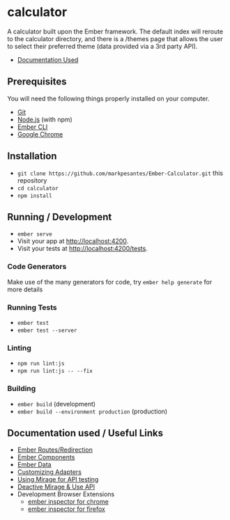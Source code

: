 # calculator

A calculator built upon the Ember framework. The default index will reroute to the calculator directory, and there is a /themes page that allows the user to select their preferred theme (data provided via a 3rd party API). 

* [Documentation Used](https://github.com/markpesantes/Ember-Calculator#documentation-used--useful-links)

## Prerequisites

You will need the following things properly installed on your computer.

* [Git](https://git-scm.com/)
* [Node.js](https://nodejs.org/) (with npm)
* [Ember CLI](https://ember-cli.com/)
* [Google Chrome](https://google.com/chrome/)

## Installation

* `git clone https://github.com/markpesantes/Ember-Calculator.git` this repository
* `cd calculator`
* `npm install`

## Running / Development

* `ember serve`
* Visit your app at [http://localhost:4200](http://localhost:4200).
* Visit your tests at [http://localhost:4200/tests](http://localhost:4200/tests).

### Code Generators

Make use of the many generators for code, try `ember help generate` for more details

### Running Tests

* `ember test`
* `ember test --server`

### Linting

* `npm run lint:js`
* `npm run lint:js -- --fix`

### Building

* `ember build` (development)
* `ember build --environment production` (production)

## Documentation used / Useful Links

* [Ember Routes/Redirection](https://guides.emberjs.com/release/routing/defining-your-routes/)
* [Ember Components](https://guides.emberjs.com/release/tutorial/simple-component/)
* [Ember Data](https://guides.emberjs.com/release/tutorial/ember-data/)
* [Customizing Adapters](https://guides.emberjs.com/release/models/customizing-adapters/)
* [Using Mirage for API testing](https://guides.emberjs.com/release/tutorial/installing-addons/)
* [Deactive Mirage & Use API](https://stackoverflow.com/questions/38702136/remove-ember-cli-mirage-from-ember)
* Development Browser Extensions
  * [ember inspector for chrome](https://chrome.google.com/webstore/detail/ember-inspector/bmdblncegkenkacieihfhpjfppoconhi)
  * [ember inspector for firefox](https://addons.mozilla.org/en-US/firefox/addon/ember-inspector/)
